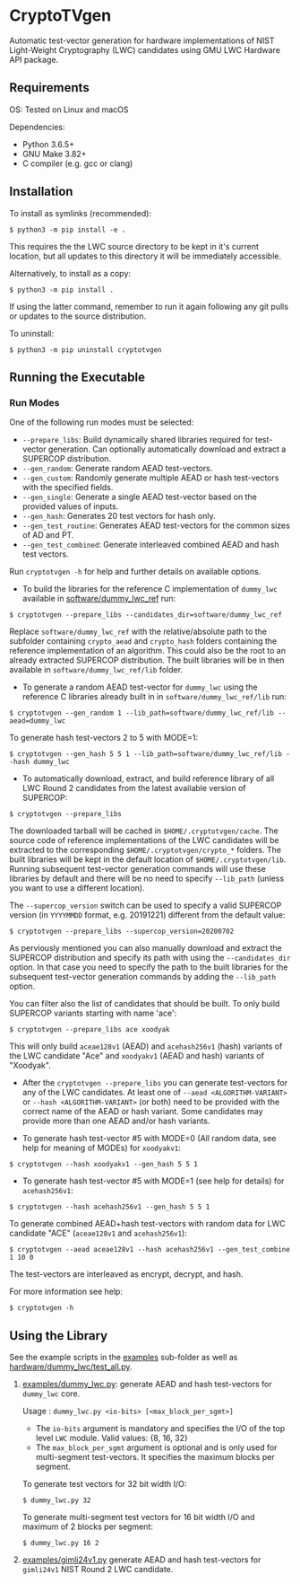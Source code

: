 # CryptoTVgen
Automatic test-vector generation for hardware implementations of NIST Light-Weight Cryptography (LWC) candidates using GMU LWC Hardware API package.

## Requirements
OS: Tested on Linux and macOS

Dependencies:
- Python 3.6.5+
- GNU Make 3.82+
- C compiler (e.g. gcc or clang)

## Installation
To install as symlinks (recommended):
```
$ python3 -m pip install -e .
```
This requires the the LWC source directory to be kept in it's current location, but all updates to this directory it will be immediately accessible. 

Alternatively, to install as a copy:
```
$ python3 -m pip install .
```
If using the latter command, remember to run it again following any git pulls or updates to the source distribution.

To uninstall:
```
$ python3 -m pip uninstall cryptotvgen
```

## Running the Executable

### Run Modes
One of the following run modes must be selected:
- `--prepare_libs`: Build dynamically shared libraries required for test-vector generation. Can optionally automatically download and extract a SUPERCOP distribution.
- `--gen_random`: Generate random AEAD test-vectors.
- `--gen_custom`: Randomly generate multiple AEAD or hash test-vectors with the specified fields.
- `--gen_single`: Generate a single AEAD test-vector based on the provided values of inputs.
- `--gen_hash`: Generates 20 test vectors for hash only.
- `--gen_test_routine`: Generates AEAD test-vectors for the common sizes of AD and PT.
- `--gen_test_combined`: Generate interleaved combined AEAD and hash test vectors.

Run `cryptotvgen -h` for help and further details on available options.


- To build the libraries for the reference C implementation of `dummy_lwc` available in [software/dummy_lwc_ref](../dummy_lwc_ref/) run:
```
$ cryptotvgen --prepare_libs --candidates_dir=software/dummy_lwc_ref
```
Replace `software/dummy_lwc_ref` with the relative/absolute path to the subfolder containing `crypto_aead` and `crypto_hash` folders containing the reference implementation of an algorithm. 
This could also be the root to an already extracted SUPERCOP distribution. The built libraries will be in then available in `software/dummy_lwc_ref/lib` folder.



- To generate a random AEAD test-vector for `dummy_lwc` using the reference C libraries already built in in `software/dummy_lwc_ref/lib` run:
```
$ cryptotvgen --gen_random 1 --lib_path=software/dummy_lwc_ref/lib --aead=dummy_lwc
```

To generate hash test-vectors 2 to 5 with MODE=1:
```
$ cryptotvgen --gen_hash 5 5 1 --lib_path=software/dummy_lwc_ref/lib --hash dummy_lwc
```

- To automatically download, extract, and build reference library of all LWC Round 2 candidates from the latest available version of SUPERCOP:
```
$ cryptotvgen --prepare_libs 
```
The downloaded tarball will be cached in `$HOME/.cryptotvgen/cache`. 
The source code of reference implementations of the LWC candidates will be extracted to the corresponding `$HOME/.cryptotvgen/crypto_*` folders.
The built libraries will be kept in the default location of `$HOME/.cryptotvgen/lib`. 
Running subsequent test-vector generation commands will use these libraries by default and there will be no need to specify `--lib_path` 
(unless you want to use a different location).

The `--supercop_version` switch can be used to specify a valid SUPERCOP version (in `YYYYMMDD` format, e.g. 20191221) different from the default value:
```
$ cryptotvgen --prepare_libs --supercop_version=20200702
```
As perviously mentioned you can also manually download and extract the SUPERCOP distribution and specify its path with using the `--candidates_dir` option. 
In that case you need to specify the path to the built libraries for the subsequent test-vector generation commands by adding the `--lib_path` option.

You can filter also the list of candidates that should be built. To only build SUPERCOP variants starting with name 'ace':
```
$ cryptotvgen --prepare_libs ace xoodyak
```
This will only build `aceae128v1` (AEAD) and `acehash256v1` (hash) variants of the LWC candidate "Ace" and  `xoodyakv1` (AEAD and hash) variants of "Xoodyak".


- After the `cryptotvgen --prepare_libs` you can generate test-vectors for any of the LWC candidates.
At least one of `--aead <ALGORITHM-VARIANT>` or `--hash <ALGORITHM-VARIANT>`  (or both) need to be provided with the correct name of the AEAD or hash variant.
Some candidates may provide more than one AEAD and/or hash variants.

- To generate hash test-vector #5 with MODE=0 (All random data, see help for meaning of MODEs) for `xoodyakv1`:
```
$ cryptotvgen --hash xoodyakv1 --gen_hash 5 5 1 
```
- To generate hash test-vector #5 with MODE=1 (see help for details) for `acehash256v1`:
```
$ cryptotvgen --hash acehash256v1 --gen_hash 5 5 1 
```

To generate combined AEAD+hash test-vectors with random data for LWC candidate "ACE" (`aceae128v1` and `acehash256v1`):
```
$ cryptotvgen --aead aceae128v1 --hash acehash256v1 --gen_test_combine 1 10 0
```
The test-vectors are interleaved as encrypt, decrypt, and hash.

For more information see help:
```
$ cryptotvgen -h
```


## Using the Library
See the example scripts in the [examples](./examples) sub-folder as well as [hardware/dummy_lwc/test_all.py](../../hardware/dummy_lwc/test_all.py).

1. [examples/dummy_lwc.py](examples/dummy_lwc.py): generate AEAD and hash test-vectors for `dummy_lwc` core.

    Usage : `dummy_lwc.py <io-bits> [<max_block_per_sgmt>]`
    - The `io-bits` argument is mandatory and specifies the I/O of the top level `LWC` module. Valid values: {8, 16, 32}
    - The `max_block_per_sgmt` argument is optional and is only used for multi-segment test-vectors. It specifies the maximum blocks per segment.
    
    To generate test vectors for 32 bit width I/O:
    ```
    $ dummy_lwc.py 32
    ```
    To generate multi-segment test vectors for 16 bit width I/O and maximum of 2 blocks per segment:
    ```
    $ dummy_lwc.py 16 2
    ```

 1. [examples/gimli24v1.py](examples/gimli24v1.py) generate AEAD and hash test-vectors for `gimli24v1` NIST Round 2 LWC candidate.

